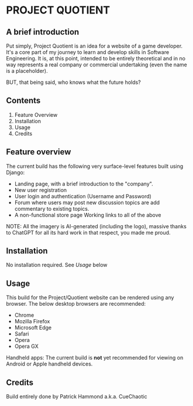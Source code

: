 # PROJECT QUOTIENT

## A brief introduction

Put simply, Project Quotient is an idea for a website of a game developer. It's a core part of my
journey to learn and develop skills in Software Engineering. It is, at this point, intended to be
entirely theoretical and in no way represents a real company or commercial undertaking (even the
name is a placeholder).

BUT, that being said, who knows what the future holds?

## Contents
1. Feature Overview
2. Installation
3. Usage
4. Credits

## Feature overview

The current build has the following very surface-level features built using Django:
* Landing page, with a brief introduction to the "company".
* New user registration
* User login and authentication (Username and Password)
* Forum where users may post new discussion topics are add commentary to existing topics.
* A non-functional store page Working links to all of the above

NOTE: All the imagery is AI-generated (including the logo), massive thanks to ChatGPT for all its
hard work in that respect, you made me proud.

## Installation

No installation required. See *Usage* below

## Usage

This build for the Project/Quotient website can be rendered using any browser. The below desktop
browsers are recommended:
* Chrome
* Mozilla Firefox
* Microsoft Edge
* Safari
* Opera
* Opera GX

Handheld apps: The current build is **not** yet recommended for viewing on Android or Apple
handheld devices.

## Credits

Build entirely done by Patrick Hammond a.k.a. CueChaotic
